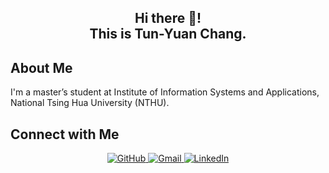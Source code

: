 
<h2 align="center">
  Hi there 👋!
  <br>
  This is Tun-Yuan Chang.
</h2>

## About Me
I'm a master’s student at Institute of Information Systems and Applications, National Tsing Hua University (NTHU).  

<!--
## Languages and Tools
<p align="center">
  <a href="https://skillicons.dev">
    <img src="https://skillicons.dev/icons?i=py,c,cpp,pytorch,tensorflow,cmake,linux,git,vim,java,html,css,js,matlab,raspberrypi,arduino,latex,gcp&theme=light&perline=9" />
  </a>
</p>

## GitHub Stats
<p align="center">
  <img src="https://github-readme-stats.vercel.app/api?username=tunyuanchang&theme=dark&card_width=500&show_icons=true&rank_icon=github" 
    alt="GitHub Stats">
</p>

<p align="center">
  <img src="https://github-readme-stats.vercel.app/api/top-langs/?username=tunyuanchang&theme=dark&card_width=500&layout=compact&size_weight=0.5&count_weight=0.5&exclude_repo=tunyuanchang.github.io"
    alt="GitHub Top Language">
</p>
-->
## Connect with Me
<p align="center">
  <a href="https://github.com/tunyuanchang">
    <img src="https://img.shields.io/badge/github-%23121011.svg?style=for-the-badge&logo=github&logoColor=white" alt="GitHub" />
  </a>
  <a href="mailto:tunyuan.tw@gmail.com">
    <img src="https://img.shields.io/badge/Gmail-D14836?style=for-the-badge&logo=gmail&logoColor=white" alt="Gmail" />
  </a>
  <a href="https://www.linkedin.com/in/tunyuanchang">
    <img src="https://img.shields.io/badge/LinkedIn-0A66C2?style=for-the-badge&logo=linkedin&logoColor=white" alt="LinkedIn" />
  </a>
</p>
<!--
![GitHub Stats](https://github-readme-stats.vercel.app/api?username=tunyuanchang&theme=dark&show_icons=true&rank_icon=github&card_width=500)
![Top Langs](https://github-readme-stats.vercel.app/api/top-langs/?username=tunyuanchang&size_weight=0.5&count_weight=0.5&exclude_repo=tunyuanchang.github.io&layout=compact&theme=dark&card_width=500)
-->
